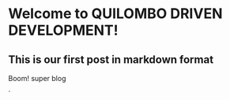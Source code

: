 # Welcome to QUILOMBO DRIVEN DEVELOPMENT! 

## This is our first post in markdown format
Boom! super blog

<!-- 
    <METADATA>(
        'tags': ['firsttag', 'otherSuperTag'], 
        'date': '12/12/2016')
-->`




